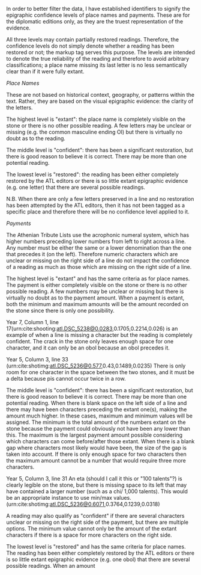 ﻿
In order to better filter the data, I have established identifiers to signify the epigraphic confidence levels of place names and payments. These are for the diplomatic editions only, as they are the truest representation of the evidence.   

All three levels may contain partially restored readings. Therefore, the confidence levels do not simply denote whether a reading has been restored or not; the markup tag <supplied> serves this purpose. The levels are intended to denote the true reliability of the reading and therefore to avoid arbitrary classifications; a place name missing its last letter is no less semantically clear than if it were fully extant. 



*Place Names*

These are not based on historical context, geography, or patterns within the text. Rather, they are based on the visual epigraphic evidence: the clarity of the letters.  

The highest level is "extant": the place name is completely visible on the stone or there is no other possible reading. A few letters may be unclear or missing (e.g. the common masculine ending ΟΙ) but there is virtually no doubt as to the reading. 

The middle level is "confident": there has been a significant restoration, but there is good reason to believe it is correct. There may be more than one potential reading. 

The lowest level is "restored": the reading has been either completely restored by the ATL editors or there is so little extant epigraphic evidence (e.g. one letter) that there are several possible readings. 


N.B. When there are only a few letters preserved in a line and no restoration has been attempted by the ATL editors, then it has not been tagged as a specific place and therefore there will be no confidence level applied to it. 



*Payments*

The Athenian Tribute Lists use the acrophonic numeral system, which has higher numbers preceding lower numbers from left to right across a line. Any number must be either the same or a lower denomination than the one that precedes it (on the left). Therefore numeric characters which are unclear or missing on the right side of a line do not impact the confidence of a reading as much as those which are missing on the right side of a line. 

The highest level is "extant" and has the same criteria as for place names. The payment is either completely visible on the stone or there is no other possible reading. A few numbers may be unclear or missing but there is virtually no doubt as to the payment amount. When a payment is extant, both the minimum and maximum amounts will be the amount recorded on the stone since there is only one possibility. 

Year 7, Column 1, line 17(urn:cite:shooting:atl.DSC_5238@0.0283,0.1705,0.2214,0.026) is an example of when a line is missing a character but the reading is completely confident. The crack in the stone only leaves enough space for one character, and it can only be an obol because an obol precedes it. 

Year 5, Column 3, line 33
(urn:cite:shotimg:atl.DSC_5236@0.577,0.43,0.1489,0.0235)
There is only room for one character in the space between the two stones, and it must be a delta because pis cannot occur twice in a row.


The middle level is "confident": there has been a significant restoration, but there is good reason to believe it is correct. There may be more than one potential reading. When there is blank space on the left side of a line and there may have been characters preceding the extant one(s), making the amount much higher. In these cases, maximum and minimum values will be assigned. The minimum is the total amount of the numbers extant on the stone because the payment could obviously not have been any lower than this. The maximum is the largest payment amount possible considering which characters can come before/after those extant. When there is a blank gap where characters most likely would have been, the size of the gap is taken into account. If there is only enough space for two characters then the maximum amount cannot be a number that would require three more characters.  

Year 5, Column 3, line 31
An eta (should I call it this or "100 talents"?) is clearly legible on the stone, but there is missing space to its left that may have contained a larger number (such as a chi/ 1,000 talents). This would be an appropriate instance to use min/max values. 
(urn:cite:shotimg:atl.DSC_5236@0.6071,0.3764,0.1239,0.0318)


A reading may also qualify as "confident" if there are several characters unclear or missing on the right side of the payment, but there are multiple options. The minimum value cannot only be the amount of the extant characters if there is a space for more characters on the right side.



The lowest level is "restored" and has the same criteria for place names. The reading has been either completely restored by the ATL editors or there is so little extant epigraphic evidence (e.g. one obol) that there are several possible readings. When an amount 








